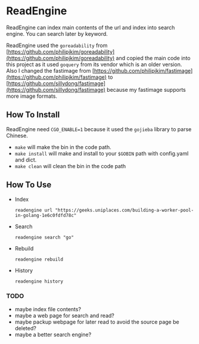 ReadEngine
===

ReadEngine can index main contents of the url and index into search engine. You can search later by keyword.

ReadEngine used the `goreadability` from [https://github.com/philipjkim/goreadability](https://github.com/philipjkim/goreadability) and copied the main code into this project as it used `goquery` from its vendor which is an older version. Also I changed the fastimage from [https://github.com/philipjkim/fastimage](https://github.com/philipjkim/fastimage) to [https://github.com/sillydong/fastimage](https://github.com/sillydong/fastimage) because my fastimage supports more image formats.

## How To Install

ReadEngine need `CGO_ENABLE=1` because it used the `gojieba` library to parse Chinese.

- `make` will make the bin in the code path.
- `make install` will make and install to your `$GOBIN` path with config.yaml and dict.
- `make clean` will clean the bin in the code path

## How To Use

- Index
	```
	readengine url "https://geeks.uniplaces.com/building-a-worker-pool-in-golang-1e6c0fdfd78c"
	```
- Search
	```
	readengine search "go"
	```
- Rebuild
	```
	readengine rebuild
	```
- History
	```
	readengine history
	```

### TODO

- maybe index file contents?
- maybe a web page for search and read?
- maybe packup webpage for later read to avoid the source page be deleted?
- maybe a better search engine?
